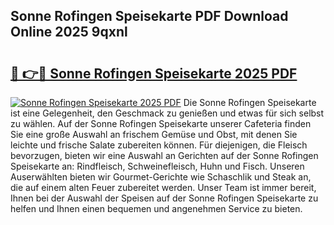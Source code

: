 ## Sonne Rofingen Speisekarte PDF Download Online 2025 9qxnl

# <h2><a href="http://gcbcwqk.nevu.top/?p=Sonne+Rofingen+Speisekarte">🔗 👉🔴 Sonne Rofingen Speisekarte 2025 PDF</a></h2>

[![Sonne Rofingen Speisekarte 2025 PDF](https://i.imgur.com/dBaPXMq.png)](http://gcbcwqk.nevu.top/?p=Sonne+Rofingen+Speisekarte)
Die Sonne Rofingen Speisekarte ist eine Gelegenheit, den Geschmack zu genießen und etwas für sich selbst zu wählen. Auf der Sonne Rofingen Speisekarte unserer Cafeteria finden Sie eine große Auswahl an frischem Gemüse und Obst, mit denen Sie leichte und frische Salate zubereiten können. Für diejenigen, die Fleisch bevorzugen, bieten wir eine Auswahl an Gerichten auf der Sonne Rofingen Speisekarte an: Rindfleisch, Schweinefleisch, Huhn und Fisch. Unseren Auserwählten bieten wir Gourmet-Gerichte wie Schaschlik und Steak an, die auf einem alten Feuer zubereitet werden. Unser Team ist immer bereit, Ihnen bei der Auswahl der Speisen auf der Sonne Rofingen Speisekarte zu helfen und Ihnen einen bequemen und angenehmen Service zu bieten.
